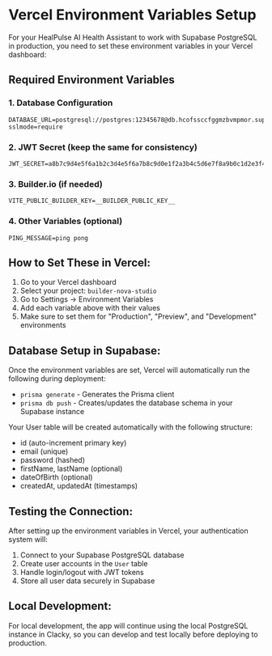 # Vercel Environment Variables Setup

For your HealPulse AI Health Assistant to work with Supabase PostgreSQL in production, you need to set these environment variables in your Vercel dashboard:

## Required Environment Variables

### 1. Database Configuration
```
DATABASE_URL=postgresql://postgres:12345678@db.hcofssccfggmzbvmpmor.supabase.co:5432/postgres?sslmode=require
```

### 2. JWT Secret (keep the same for consistency)
```
JWT_SECRET=a8b7c9d4e5f6a1b2c3d4e5f6a7b8c9d0e1f2a3b4c5d6e7f8a9b0c1d2e3f4a5b6
```

### 3. Builder.io (if needed)
```
VITE_PUBLIC_BUILDER_KEY=__BUILDER_PUBLIC_KEY__
```

### 4. Other Variables (optional)
```
PING_MESSAGE=ping pong
```

## How to Set These in Vercel:

1. Go to your Vercel dashboard
2. Select your project: `builder-nova-studio`
3. Go to Settings → Environment Variables
4. Add each variable above with their values
5. Make sure to set them for "Production", "Preview", and "Development" environments

## Database Setup in Supabase:

Once the environment variables are set, Vercel will automatically run the following during deployment:
- `prisma generate` - Generates the Prisma client
- `prisma db push` - Creates/updates the database schema in your Supabase instance

Your User table will be created automatically with the following structure:
- id (auto-increment primary key)
- email (unique)
- password (hashed)
- firstName, lastName (optional)
- dateOfBirth (optional)
- createdAt, updatedAt (timestamps)

## Testing the Connection:

After setting up the environment variables in Vercel, your authentication system will:
1. Connect to your Supabase PostgreSQL database
2. Create user accounts in the `User` table
3. Handle login/logout with JWT tokens
4. Store all user data securely in Supabase

## Local Development:

For local development, the app will continue using the local PostgreSQL instance in Clacky, so you can develop and test locally before deploying to production.